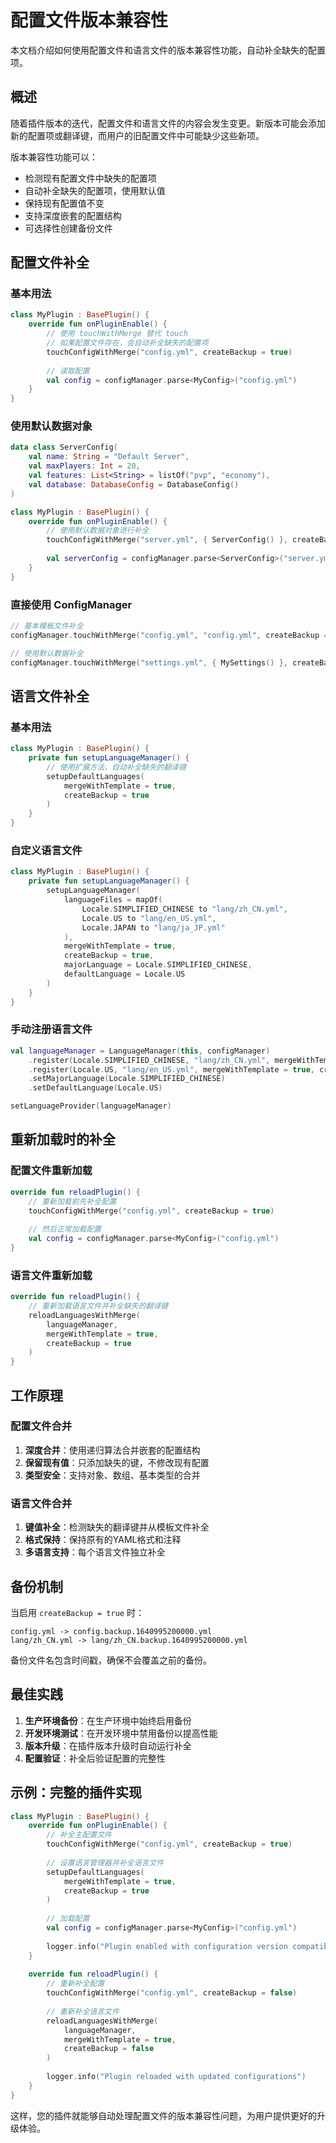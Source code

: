 # 配置文件版本兼容性

本文档介绍如何使用配置文件和语言文件的版本兼容性功能，自动补全缺失的配置项。

## 概述

随着插件版本的迭代，配置文件和语言文件的内容会发生变更。新版本可能会添加新的配置项或翻译键，而用户的旧配置文件中可能缺少这些新项。

版本兼容性功能可以：
- 检测现有配置文件中缺失的配置项
- 自动补全缺失的配置项，使用默认值
- 保持现有配置值不变
- 支持深度嵌套的配置结构
- 可选择性创建备份文件

## 配置文件补全

### 基本用法

```kotlin
class MyPlugin : BasePlugin() {
    override fun onPluginEnable() {
        // 使用 touchWithMerge 替代 touch
        // 如果配置文件存在，会自动补全缺失的配置项
        touchConfigWithMerge("config.yml", createBackup = true)
        
        // 读取配置
        val config = configManager.parse<MyConfig>("config.yml")
    }
}
```

### 使用默认数据对象

```kotlin
data class ServerConfig(
    val name: String = "Default Server",
    val maxPlayers: Int = 20,
    val features: List<String> = listOf("pvp", "economy"),
    val database: DatabaseConfig = DatabaseConfig()
)

class MyPlugin : BasePlugin() {
    override fun onPluginEnable() {
        // 使用默认数据对象进行补全
        touchConfigWithMerge("server.yml", { ServerConfig() }, createBackup = true)
        
        val serverConfig = configManager.parse<ServerConfig>("server.yml")
    }
}
```

### 直接使用 ConfigManager

```kotlin
// 基本模板文件补全
configManager.touchWithMerge("config.yml", "config.yml", createBackup = true)

// 使用默认数据补全
configManager.touchWithMerge("settings.yml", { MySettings() }, createBackup = true)
```

## 语言文件补全

### 基本用法

```kotlin
class MyPlugin : BasePlugin() {
    private fun setupLanguageManager() {
        // 使用扩展方法，自动补全缺失的翻译键
        setupDefaultLanguages(
            mergeWithTemplate = true,
            createBackup = true
        )
    }
}
```

### 自定义语言文件

```kotlin
class MyPlugin : BasePlugin() {
    private fun setupLanguageManager() {
        setupLanguageManager(
            languageFiles = mapOf(
                Locale.SIMPLIFIED_CHINESE to "lang/zh_CN.yml",
                Locale.US to "lang/en_US.yml",
                Locale.JAPAN to "lang/ja_JP.yml"
            ),
            mergeWithTemplate = true,
            createBackup = true,
            majorLanguage = Locale.SIMPLIFIED_CHINESE,
            defaultLanguage = Locale.US
        )
    }
}
```

### 手动注册语言文件

```kotlin
val languageManager = LanguageManager(this, configManager)
    .register(Locale.SIMPLIFIED_CHINESE, "lang/zh_CN.yml", mergeWithTemplate = true, createBackup = true)
    .register(Locale.US, "lang/en_US.yml", mergeWithTemplate = true, createBackup = true)
    .setMajorLanguage(Locale.SIMPLIFIED_CHINESE)
    .setDefaultLanguage(Locale.US)

setLanguageProvider(languageManager)
```

## 重新加载时的补全

### 配置文件重新加载

```kotlin
override fun reloadPlugin() {
    // 重新加载前先补全配置
    touchConfigWithMerge("config.yml", createBackup = true)
    
    // 然后正常加载配置
    val config = configManager.parse<MyConfig>("config.yml")
}
```

### 语言文件重新加载

```kotlin
override fun reloadPlugin() {
    // 重新加载语言文件并补全缺失的翻译键
    reloadLanguagesWithMerge(
        languageManager,
        mergeWithTemplate = true,
        createBackup = true
    )
}
```

## 工作原理

### 配置文件合并

1. **深度合并**：使用递归算法合并嵌套的配置结构
2. **保留现有值**：只添加缺失的键，不修改现有配置
3. **类型安全**：支持对象、数组、基本类型的合并

### 语言文件合并

1. **键值补全**：检测缺失的翻译键并从模板文件补全
2. **格式保持**：保持原有的YAML格式和注释
3. **多语言支持**：每个语言文件独立补全

## 备份机制

当启用 `createBackup = true` 时：

```
config.yml -> config.backup.1640995200000.yml
lang/zh_CN.yml -> lang/zh_CN.backup.1640995200000.yml
```

备份文件名包含时间戳，确保不会覆盖之前的备份。

## 最佳实践

1. **生产环境备份**：在生产环境中始终启用备份
2. **开发环境测试**：在开发环境中禁用备份以提高性能
3. **版本升级**：在插件版本升级时自动运行补全
4. **配置验证**：补全后验证配置的完整性

## 示例：完整的插件实现

```kotlin
class MyPlugin : BasePlugin() {
    override fun onPluginEnable() {
        // 补全主配置文件
        touchConfigWithMerge("config.yml", createBackup = true)
        
        // 设置语言管理器并补全语言文件
        setupDefaultLanguages(
            mergeWithTemplate = true,
            createBackup = true
        )
        
        // 加载配置
        val config = configManager.parse<MyConfig>("config.yml")
        
        logger.info("Plugin enabled with configuration version compatibility")
    }
    
    override fun reloadPlugin() {
        // 重新补全配置
        touchConfigWithMerge("config.yml", createBackup = false)
        
        // 重新补全语言文件
        reloadLanguagesWithMerge(
            languageManager,
            mergeWithTemplate = true,
            createBackup = false
        )
        
        logger.info("Plugin reloaded with updated configurations")
    }
}
```

这样，您的插件就能够自动处理配置文件的版本兼容性问题，为用户提供更好的升级体验。
